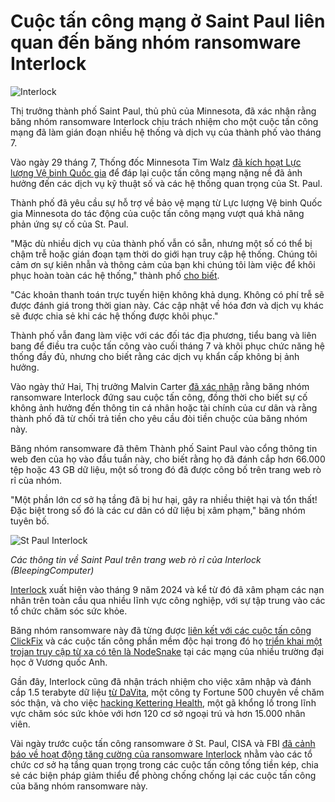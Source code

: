 # Cuộc tấn công mạng ở Saint Paul liên quan đến băng nhóm ransomware Interlock

![Interlock](https://www.bleepstatic.com/content/hl-images/2024/11/03/interlock-header.jpg)

Thị trưởng thành phố Saint Paul, thủ phủ của Minnesota, đã xác nhận rằng băng nhóm ransomware Interlock chịu trách nhiệm cho một cuộc tấn công mạng đã làm gián đoạn nhiều hệ thống và dịch vụ của thành phố vào tháng 7.

Vào ngày 29 tháng 7, Thống đốc Minnesota Tim Walz [đã kích hoạt Lực lượng Vệ binh Quốc gia](https://www.bleepingcomputer.com/news/security/minnesota-activates-national-guard-after-st-paul-cyberattack/) để đáp lại cuộc tấn công mạng nặng nề đã ảnh hưởng đến các dịch vụ kỹ thuật số và các hệ thống quan trọng của St. Paul.

Thành phố đã yêu cầu sự hỗ trợ về bảo vệ mạng từ Lực lượng Vệ binh Quốc gia Minnesota do tác động của cuộc tấn công mạng vượt quá khả năng phản ứng sự cố của St. Paul.

"Mặc dù nhiều dịch vụ của thành phố vẫn có sẵn, nhưng một số có thể bị chậm trễ hoặc gián đoạn tạm thời do giới hạn truy cập hệ thống. Chúng tôi cảm ơn sự kiên nhẫn và thông cảm của bạn khi chúng tôi làm việc để khôi phục hoàn toàn các hệ thống," thành phố [cho biết](https://www.stpaul.gov/news/important-information-city-services-during-digital-security-incident-1).

"Các khoản thanh toán trực tuyến hiện không khả dụng. Không có phí trễ sẽ được đánh giá trong thời gian này. Các cập nhật về hóa đơn và dịch vụ khác sẽ được chia sẻ khi các hệ thống được khôi phục."

Thành phố vẫn đang làm việc với các đối tác địa phương, tiểu bang và liên bang để điều tra cuộc tấn công vào cuối tháng 7 và khôi phục chức năng hệ thống đầy đủ, nhưng cho biết rằng các dịch vụ khẩn cấp không bị ảnh hưởng.

Vào ngày thứ Hai, Thị trưởng Malvin Carter [đã xác nhận](https://www.youtube.com/watch?v=G1bTYMmtxUg) rằng băng nhóm ransomware Interlock đứng sau cuộc tấn công, đồng thời cho biết sự cố không ảnh hưởng đến thông tin cá nhân hoặc tài chính của cư dân và rằng thành phố đã từ chối trả tiền cho yêu cầu đòi tiền chuộc của băng nhóm này.

Băng nhóm ransomware đã thêm Thành phố Saint Paul vào cổng thông tin web đen của họ vào đầu tuần này, cho biết rằng họ đã đánh cắp hơn 66.000 tệp hoặc 43 GB dữ liệu, một số trong đó đã được công bố trên trang web rò rỉ của nhóm.

"Một phần lớn cơ sở hạ tầng đã bị hư hại, gây ra nhiều thiệt hại và tổn thất! Đặc biệt trong số đó là các cư dân có dữ liệu bị xâm phạm," băng nhóm tuyên bố.

![St Paul Interlock](https://www.bleepstatic.com/images/news/u/1109292/2025/St_Paul_Interlock.jpg)

_Các thông tin về Saint Paul trên trang web rò rỉ của Interlock (BleepingComputer)_

​[Interlock](https://www.bleepingcomputer.com/tag/Interlock/) xuất hiện vào tháng 9 năm 2024 và kể từ đó đã xâm phạm các nạn nhân trên toàn cầu qua nhiều lĩnh vực công nghiệp, với sự tập trung vào các tổ chức chăm sóc sức khỏe.

Băng nhóm ransomware này đã từng được [liên kết với các cuộc tấn công ClickFix](https://www.bleepingcomputer.com/news/security/interlock-ransomware-gang-pushes-fake-it-tools-in-clickfix-attacks/) và các cuộc tấn công phần mềm độc hại trong đó họ [triển khai một trojan truy cập từ xa có tên là NodeSnake](https://www.bleepingcomputer.com/news/security/interlock-ransomware-gang-deploys-new-nodesnake-rat-on-universities/) tại các mạng của nhiều trường đại học ở Vương quốc Anh.

Gần đây, Interlock cũng đã nhận trách nhiệm cho việc xâm nhập và đánh cắp 1.5 terabyte dữ liệu [từ DaVita](https://www.bleepingcomputer.com/news/security/interlock-ransomware-claims-davita-attack-leaks-stolen-data/), một công ty Fortune 500 chuyên về chăm sóc thận, và cho việc [hacking Kettering Health](https://www.bleepingcomputer.com/news/security/kettering-health-confirms-interlock-ransomware-behind-cyberattack/), một gã khổng lồ trong lĩnh vực chăm sóc sức khỏe với hơn 120 cơ sở ngoại trú và hơn 15.000 nhân viên.

Vài ngày trước cuộc tấn công ransomware ở St. Paul, CISA và FBI [đã cảnh báo về hoạt động tăng cường của ransomware Interlock](https://www.bleepingcomputer.com/news/security/cisa-and-fbi-warn-of-escalating-interlock-ransomware-attacks/) nhằm vào các tổ chức cơ sở hạ tầng quan trọng trong các cuộc tấn công tống tiền kép, chia sẻ các biện pháp giảm thiểu để phòng chống chống lại các cuộc tấn công của băng nhóm ransomware này.